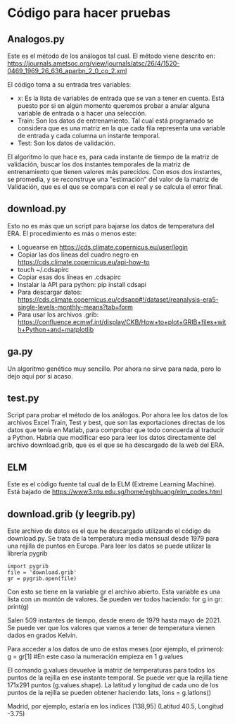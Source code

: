 # Código para hacer pruebas #

## Analogos.py ##
Este es el método de los análogos tal cual. 
El método viene descrito en: https://journals.ametsoc.org/view/journals/atsc/26/4/1520-0469_1969_26_636_aparbn_2_0_co_2.xml

El código toma a su entrada tres variables:
 - x: Es la lista de variables de entrada que se van a tener en cuenta. Está puesto por si en algún momento queremos probar a anular alguna variable de entrada o a hacer una selección. 
 - Train: Son los datos de entrenamiento. Tal cual está programado se considera que es una matriz en la que cada fila representa una variable de entrada y cada columna un instante temporal. 
 - Test: Son los datos de validación. 

 El algoritmo lo que hace es, para cada instante de tiempo de la matriz de validación, buscar los dos instantes temporales de la matriz de entrenamiento que tienen valores más parecidos. Con esos dos instantes, se promedia, y se reconstruye una "estimación" del valor de la matriz de Validación, que es el que se compara con el real y se calcula el error final. 


## download.py ##
Esto no es más que un script para bajarse los datos de temperatura del ERA. El procedimiento es más o menos este:
- Loguearse en https://cds.climate.copernicus.eu/user/login
- Copiar las dos líneas del cuadro negro en https://cds.climate.copernicus.eu/api-how-to
- touch ~/.cdsapirc
- Copiar esas dos líneas en .cdsapirc
- Instalar la  API para python: pip install cdsapi
- Para descargar datos: https://cds.climate.copernicus.eu/cdsapp#!/dataset/reanalysis-era5-single-levels-monthly-means?tab=form
- Para usar los archivos .grib: https://confluence.ecmwf.int/display/CKB/How+to+plot+GRIB+files+with+Python+and+matplotlib


## ga.py ##
Un algoritmo genético muy sencillo. Por ahora no sirve para nada, pero lo dejo aquí por si acaso. 

## test.py ##
Script para probar el método de los análogos. Por ahora lee los datos de los archivos Excel Train, Test y best, que son las exportaciones directas de los datos que tenía en Matlab, para comprobar que todo concuerda al traducir a Python. Habría que modificar eso para leer los datos directamente del archivo download.grib, que es el que se ha descargado de la web del ERA. 

## ELM ##
Este es el código fuente tal cual de la ELM (Extreme Learning Machine). Está bajado de https://www3.ntu.edu.sg/home/egbhuang/elm_codes.html

## download.grib (y leegrib.py) ##
Este archivo de datos es el que he descargado utilizando el código de download.py. Se trata de la temperatura media mensual desde 1979 para una rejilla de puntos en Europa. 
Para leer los datos se puede utilizar la librería pygrib

    import pygrib
    file = 'download.grib'
    gr = pygrib.open(file)

Con esto se tiene en la variable gr el archivo abierto. Esta variable es una lista con un montón de valores. Se pueden ver todos haciendo:
    for g in gr:
        print(g)

Salen 509 instantes de tiempo, desde enero de 1979 hasta mayo de 2021. Se puede ver que los valores que vamos a tener de temperatura vienen dados en grados Kelvin. 

Para acceder a los datos de uno de estos meses (por ejemplo, el primero):
    g = gr[1] #En este caso la numeración empieza en 1
    g.values

El comando g.values devuelve la matriz de temperaturas para todos los puntos de la rejilla en ese instante temporal. Se puede ver que la rejilla tiene 171x291 puntos (g.values.shape).
La latitud y longitud de cada uno de los puntos de la rejilla se pueden obtener haciendo:
    lats, lons = g.latlons()

Madrid, por ejemplo, estaría en los índices [138,95] (Latitud 40.5, Longitud -3.75)


